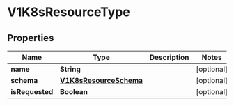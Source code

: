 

# V1K8sResourceType

## Properties

Name | Type | Description | Notes
------------ | ------------- | ------------- | -------------
**name** | **String** |  |  [optional]
**schema** | [**V1K8sResourceSchema**](V1K8sResourceSchema.md) |  |  [optional]
**isRequested** | **Boolean** |  |  [optional]



